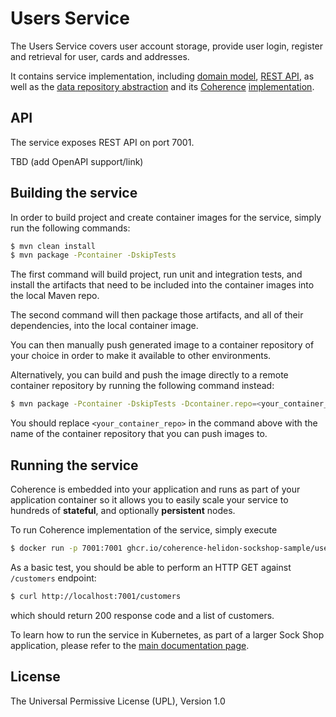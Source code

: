 # Users Service 

The Users Service covers user account storage, provide user login, register and
retrieval for user, cards and addresses.

It contains service implementation, including
[domain model](src/main/java/com/oracle/coherence/examples/sockshop/helidon/users/User.java),
[REST API](src/main/java/com/oracle/coherence/examples/sockshop/helidon/users/UserResource.java),
as well as the [data repository abstraction](src/main/java/com/oracle/coherence/examples/sockshop/helidon/users/UserRepository.java)
and its [Coherence](https://coherence.java.net/) [implementation](src/main/java/com/oracle/coherence/examples/sockshop/helidon/users/CoherenceUserRepository.java).

## API

The service exposes REST API on port 7001. 

TBD (add OpenAPI support/link)

## Building the service

In order to build project and create container images for the service, simply run the 
following commands:

```bash
$ mvn clean install
$ mvn package -Pcontainer -DskipTests
``` 

The first command will build project, run unit and integration tests, and install the
artifacts that need to be included into the container images into the local Maven repo.

The second command will then package those artifacts, and all of their dependencies, into
the local container image.

You can then manually push generated image to a container repository of your choice in order
to make it available to other environments.

Alternatively, you can build and push the image directly to a remote container repository by
running the following command instead:

```bash
$ mvn package -Pcontainer -DskipTests -Dcontainer.repo=<your_container_repo> -Djib.goal=build
```

You should replace `<your_container_repo>` in the command above with the name of the 
container repository that you can push images to.

## Running the service

Coherence is embedded into your application and runs as part
of your application container so it allows you to easily scale your service to hundreds of **stateful**,
and optionally **persistent** nodes.

To run Coherence implementation of the service, simply execute

```bash
$ docker run -p 7001:7001 ghcr.io/coherence-helidon-sockshop-sample/users
``` 

As a basic test, you should be able to perform an HTTP GET against `/customers` endpoint:

```bash
$ curl http://localhost:7001/customers
``` 
which should return 200 response code and a list of customers.


To learn how to run the service in Kubernetes, as part of a larger Sock Shop application,
please refer to the [main documentation page](../README.md).

## License

The Universal Permissive License (UPL), Version 1.0

